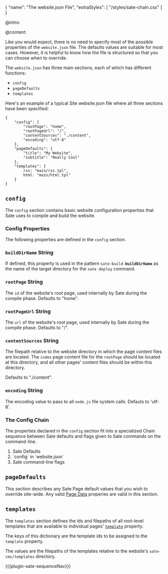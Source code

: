 {
    "name": "The website.json File",
    "extraStyles": [
        "/styles/sate-chain.css"
    ]
}

@intro:




@content:
    
Like you would expect, there is no need to specify most of the possible properties of the `website.json` file. The defaults values are suitable for most cases. However, it is helpful to know how the file is structured so that you can choose when to override. 

The `website.json` has three main sections, each of which has different functions:

 * `config`
 * `pageDefaults`
 * `templates`

Here's an example of a typical Site website.json file where all three sections have been specified:

    {
        "config": {
            "rootPage": "home",
            "rootPageUrl": "/",
            "contentSources": "./content",
            "encoding": "utf-8"
        },
        "pageDefaults": {
            "title": "My Website",
            "subtitle": "Really Cool"
        },
        "templates": {
            rss: "main/rss.tpl",
            html: "main/html.tpl"
        }    
    }
    

## `config`

The `config` section contains basic website configuration properties that Sate uses to compile and build the website.

### Config Properties

The following properties are defined in the `config` section.

### <a name="buildDirName"></a>`buildDirName` <span class="type string">String</span>

If defined, this property is used in the pattern `sate-build-`**`buildDirName`** as the name of the target directory for the `sate deploy` command.

### <a name="rootPage"></a>`rootPage` <span class="type string">String</span>

The `id` of the website's root page, used internally by Sate during the compile phase. Defaults to "home".

### <a name="rootPageUrl"></a>`rootPageUrl` <span class="type string">String</span>

The `url` of the website's root page, used internally by Sate during the compile phase. Defaults to "/".

### <a name="contentSources"></a>`contentSources` <span class="type string">String</span>

The filepath relative to the website directory in which the page content files are located. The `index` page content file for the `rootPage` should be located at this directory, and all other pages' content files should be within this directory.

Defaults to "./content".

### <a name="encoding"></a>`encoding` <span class="type string">String</span>

The encoding value to pass to all `node.js` file system calls. Defauts to 'utf-8'.


### The Config Chain

The properties declared in the `config` section fit into a specialized Chain sequence between Sate defaults and flags given to Sate commands on the command-line.

<ol class="the-chain-diagram">
    <li><span>Sate Defaults</span></li>
    <li><span>`config` in `website.json`</span></li>
    <li><span>Sate command-line flags</span></li>
</ol>

## `pageDefaults`

This section describes any Sate Page default values that you wish to override site-wide. Any valid [Page Data](/docs/page-data) properies are valid in this section.

## `templates`

The `templates` section defines the ids and filepaths of all root-level templates that are available to individual pages' [`template`](/docs/page-data#template) property.

The keys of this dictionary are the template ids to be assigned to the `template` property.

The values are the filepaths of the templates relative to the website's `sate-cms/templates` directory.



{{{plugin-sate-sequenceNav}}}
